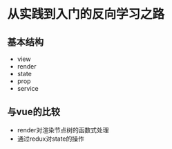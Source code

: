# 从实践到入门的反向学习之路

## 基本结构
- view
- render
- state
- prop
- service

## 与vue的比较
- render对渲染节点树的函数式处理
- 通过redux对state的操作

